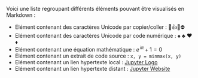 Voici une liste regroupant différents éléments pouvant être visualisés en Markdown :
* Elément contenant des caractères Unicode par copier/coller : 🙂👍🌞⛔
* Elément contenant des caractères Unicode par code numérique : &#9824; &#9827; &#9829; &#9830;
* Elément contenant une équation mathématique : $e^{\,i\pi} + 1 = 0$
* Elément contenant un extrait de code source : `x, y = minmax(x, y)`
* Elément contenant un lien hypertexte local : [Jupyter Logo](IMG/jupyter.png)
* Elément contenant un lien hypertexte distant : [Jupyter Website](https://www.jupyter.org)
